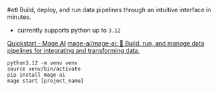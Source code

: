 #etl 
Build, deploy, and run data pipelines through an intuitive interface in minutes.
- currently supports python up to `3.12`

[Quickstart - Mage AI](https://docs.mage.ai/getting-started/setup)
[mage-ai/mage-ai: 🧙 Build, run, and manage data pipelines for integrating and transforming data.](https://github.com/mage-ai/mage-ai)

```shell
python3.12 -m venv venv
source venv/bin/activate
pip install mage-ai
mage start [project_name]
```

